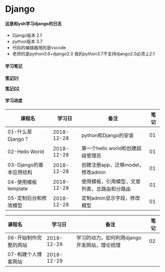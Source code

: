 # Django
#### 这是和ysh学习django的日志

- Django版本 2.1
- python版本 3.7
- 代码的编辑器用的是vscode
- 老师的是python3.6+django2.0 我的python3.7不支持django2.0必须上2.1

#### 学习笔记

[**笔记01**](./studyreport/week01.md) 

[**笔记02**](./studyreport/week02.md)

#### 学习进度

| 课程名                  | 学习日     | 备注                                         | 笔记 |
| ----------------------- | ---------- | -------------------------------------------- | ---- |
| 01-什么是Django？       | 2018-12-28 | python和Django的安装                         | 01   |
| 02-Hello World          | 2018-12-28 | 第一个hello world和创建超级管理员            | 01   |
| 03-Django的基本应用结构 | 2018-12-28 | 创建注册app，迁移model，修改admin            | 01   |
| 04-使用模板template     | 2018-12-28 | 使用模板，引用模型，文章列表，总路由和分路由 | 01   |
| 05-定制后台和修改模型   | 2018-12-28 | 定制admin显示字段，修改模型                  | 01   |

| 课程名                | 学习日     | 备注                                         | 笔记 |
| :-------------------- | ---------- | -------------------------------------------- | ---- |
| 06-开始制作完整的网站 | 2018-12-29 | 学习的动力，如何利用django开发网站，理论梳理 | 02   |
| 07-构建个人博客网站   | 2018-12-29 |                                              |      |

